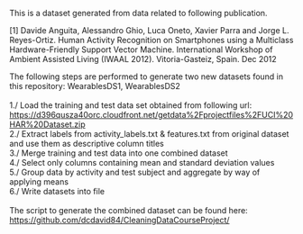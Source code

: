 This is a dataset generated from data related to following publication.


[1] Davide Anguita, Alessandro Ghio, Luca Oneto, Xavier Parra and Jorge L. Reyes-Ortiz. Human Activity Recognition on Smartphones using a Multiclass Hardware-Friendly Support Vector Machine. International Workshop of Ambient Assisted Living (IWAAL 2012). Vitoria-Gasteiz, Spain. Dec 2012

The following steps are performed to generate two new datasets found in this repository: WearablesDS1, WearablesDS2\
\
1./ Load the training and test data set obtained from following url: https://d396qusza40orc.cloudfront.net/getdata%2Fprojectfiles%2FUCI%20HAR%20Dataset.zip \
2./ Extract labels from activity_labels.txt & features.txt from original dataset and use them as descriptive column titles\
3./ Merge training and test data into one combined dataset \
4./ Select only columns containing mean and standard deviation values\
5./ Group data by activity and test subject and aggregate by way of applying means\
6./ Write datasets into file\
\
The script to generate the combined dataset can be found here: \
https://github.com/dcdavid84/CleaningDataCourseProject/

